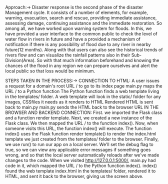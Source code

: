 Approach:->
Disaster response is the second phase of the disaster Management cycle. It consists of a number of elements, for example, warning, evacuation, search and rescue, providing immediate assistance, assessing damage, continuing assistance and the immediate restoration. So among all, we have worked upon warning system for floods. In this, we have provided a user interface to the common public to check the level of water flow in rivers in future and have a provided a mechanism of notification if there is any possibility of flood due to any river in nearby future(12 months). Along with that users can also see the historical trends of rivers flow and can visualize the rainfall patterns also in their Sub-Division(Area). So with that much information beforehand and knowing the chances of the flood in any region we can prepare ourselves and alert the local public so that loss would be minimum.

STEPS TAKEN IN THE PROCESS:->
CONNECTION TO HTML:
A user issues a request for a domain's root URL / to go to its index page
main.py maps the URL / to a Python function
The Python function finds a web template living in the templates/ folder.
A web template will look in the static/ folder for any images, CSSfiles it needs as it renders to HTML
Rendered HTML is sent back to main.py
main.py sends the HTML back to the browser
URL IN THE BROWSER AND BACKEND CONNECTION:
First. we imported the Flask class and a function render template.
Next, we created a new instance of the Flask class.
We then mapped the URL / to the function index(). Now, when someone visits this URL, the function index() will execute.
The function index() uses the Flask function render template() to render the index.html template we just created from the templates/ folder to the browser.
Finally, we use run() to run our app on a local server.
We'll set the debug flag to true, so we can view any applicable error messages if something goes wrong, and so that the local server automatically reloads after we've made changes to the code.
When we visited http://127.0.0.1:5000/, main.py had code in it, which mapped the URL / to the Python function index().
index() found the web template index.html in the templates/ folder, rendered it to HTML, and sent it back to the browser, giving us the screen above.
